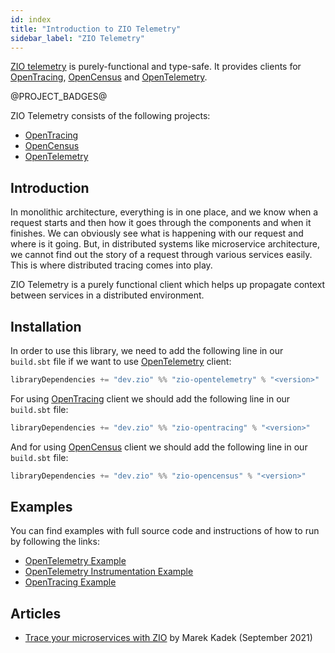 ```yaml
---
id: index
title: "Introduction to ZIO Telemetry"
sidebar_label: "ZIO Telemetry"
---
```


[ZIO telemetry](https://github.com/zio/zio-telemetry) is purely-functional and type-safe. It provides clients for
[OpenTracing](https://opentracing.io/), [OpenCensus](https://opencensus.io/) and [OpenTelemetry](https://opentelemetry.io/).

@PROJECT_BADGES@

ZIO Telemetry consists of the following projects:

- [OpenTracing](opentracing.md)
- [OpenCensus](opencensus.md)
- [OpenTelemetry](opentelemetry.md)

## Introduction

In monolithic architecture, everything is in one place, and we know when a request starts and then how it goes through 
the components and when it finishes. We can obviously see what is happening with our request and where is it going. 
But, in distributed systems like microservice architecture, we cannot find out the story of a request through various 
services easily. This is where distributed tracing comes into play.

ZIO Telemetry is a purely functional client which helps up propagate context between services in a distributed environment.

## Installation

In order to use this library, we need to add the following line in our `build.sbt` file if we want to use [OpenTelemetry](https://opentelemetry.io/) client:

```scala
libraryDependencies += "dev.zio" %% "zio-opentelemetry" % "<version>"
```

For using [OpenTracing](https://opentracing.io/) client we should add the following line in our `build.sbt` file:

```scala
libraryDependencies += "dev.zio" %% "zio-opentracing" % "<version>"
```

And for using [OpenCensus](https://opencensus.io/) client we should add the following line in our `build.sbt` file:

```scala
libraryDependencies += "dev.zio" %% "zio-opencensus" % "<version>"
```

## Examples

You can find examples with full source code and instructions of how to run by following the links:
- [OpenTelemetry Example](opentelemetry-example.md)
- [OpenTelemetry Instrumentation Example](opentelemetry-instrumentation-example.md)
- [OpenTracing Example](opentracing-example.md)

## Articles

- [Trace your microservices with ZIO](https://kadek-marek.medium.com/trace-your-microservices-with-zio-telemetry-5f88d69cb26b) by Marek Kadek (September 2021)
